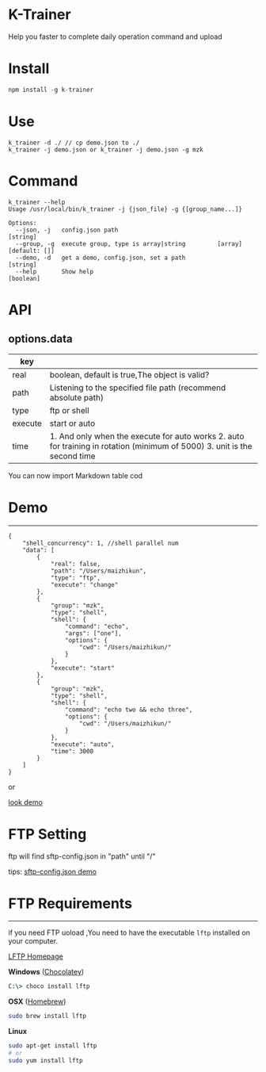# K-Trainer

Help you faster to complete daily operation command and upload


# Install

```javascript
npm install -g k-trainer
```

# Use

```
k_trainer -d ./ // cp demo.json to ./
k_trainer -j demo.json or k_trainer -j demo.json -g mzk
```

# Command

```shell
k_trainer --help
Usage /usr/local/bin/k_trainer -j {json_file} -g {[group_name...]}

Options:
  --json, -j   config.json path                                         [string]
  --group, -g  execute group, type is array|string         [array] [default: []]
  --demo, -d   get a demo, config.json, set a path                      [string]
  --help       Show help                                               [boolean]
```

# API
options.data
---

| key     |                                                                                                                               |
|---------|-------------------------------------------------------------------------------------------------------------------------------|
| real    | boolean, default is true,The object is valid?                                                                                 |
| path    | Listening to the specified file path (recommend absolute path)                                                                |
| type    | ftp  or shell                                                                                                                  |
| execute | start or auto                                                                                                                 |
| time    | 1. And only when the execute for auto works   2. auto for training in rotation (minimum of 5000)   3. unit is the second time |
You can now import Markdown table cod

# Demo
---

```shell
{
    "shell_concurrency": 1, //shell parallel num
    "data": [
        {
            "real": false,
            "path": "/Users/maizhikun",
            "type": "ftp",
            "execute": "change"
        },
        {
            "group": "mzk",
            "type": "shell",
            "shell": {
                "command": "echo",
                "args": ["one"],
                "options": {
                    "cwd": "/Users/maizhikun/"
                }
            },
            "execute": "start"
        },
        {
            "group": "mzk",
            "type": "shell",
            "shell": {
                "command": "echo two && echo three",
                "options": {
                    "cwd": "/Users/maizhikun/"
                }
            },
            "execute": "auto",
            "time": 3000
        }
    ]
}

```

or

[look demo](/./Demo/demo.json) 

# FTP Setting

ftp will find sftp-config.json in "path" until "/" 

tips:  [sftp-config.json demo](http://wbond.net/sublime_packages/sftp/settings) 

# FTP Requirements
---

if you need FTP uoload ,You need to have the executable `lftp` installed on your computer.

[LFTP Homepage](http://lftp.yar.ru/)

**Windows** ([Chocolatey](https://chocolatey.org/))
```cmd
C:\> choco install lftp
```
**OSX** ([Homebrew](http://brew.sh/))
```bash
sudo brew install lftp
```
**Linux**
```bash
sudo apt-get install lftp
# or
sudo yum install lftp
```

